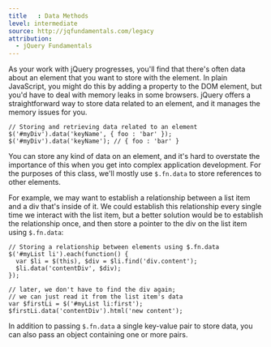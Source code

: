 ```yaml
---
title   : Data Methods
level: intermediate
source: http://jqfundamentals.com/legacy
attribution: 
  - jQuery Fundamentals
---
```

As your work with jQuery progresses, you'll find that there's often data about
an element that you want to store with the element.  In plain JavaScript, you
might do this by adding a property to the DOM element, but you'd have to deal
with memory leaks in some browsers.  jQuery offers a straightforward way to
store data related to an element, and it manages the memory issues for you.

```
// Storing and retrieving data related to an element
$('#myDiv').data('keyName', { foo : 'bar' });
$('#myDiv').data('keyName'); // { foo : 'bar' }
```

You can store any kind of data on an element, and it's hard to overstate the
importance of this when you get into complex application development.  For the
purposes of this class, we'll mostly use `$.fn.data` to store references to
other elements.

For example, we may want to establish a relationship between a list item and a
div that's inside of it.  We could establish this relationship every single
time we interact with the list item, but a better solution would be to
establish the relationship once, and then store a pointer to the div on the
list item using `$.fn.data`:

```
// Storing a relationship between elements using $.fn.data
$('#myList li').each(function() {
  var $li = $(this), $div = $li.find('div.content');
  $li.data('contentDiv', $div);
});

// later, we don't have to find the div again;
// we can just read it from the list item's data
var $firstLi = $('#myList li:first');
$firstLi.data('contentDiv').html('new content');
```

In addition to passing `$.fn.data` a single key-value pair to store data, you can also pass an object containing one or more pairs.
